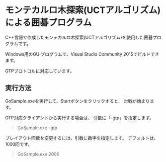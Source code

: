 # モンテカルロ木探索(UCTアルゴリズム)による囲碁プログラム

C++言語で作成したモンテカルロ木探索(UCTアルゴリズム)を使用した囲碁プログラムです。

Windows用のGUIプログラムで、Visual Studio Community 2015でビルドできます。

GTPプロトコルに対応しています。

## 実行方法

GoSample.exeを実行して、Startボタンをクリックすると、
対戦が始まります。

GTP対応クライアントから実行する場合は、
引数に「-gtp」を指定します。

> GoSample.exe -gtp

プレイアウト回数を変更するには、引数に数字を指定します。
デフォルトは、1000回です。

> GoSample.exe 2000
